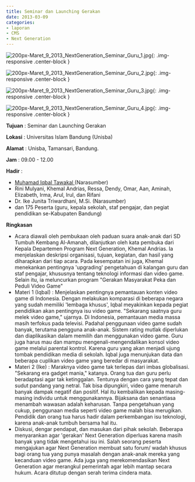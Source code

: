 ```yaml
---
title: Seminar dan Launching Gerakan
date: 2013-03-09
categories:
- laporan
- CMS
- Next Generation
---
```


![200px-Maret_9_2013_NextGeneration_Seminar_Guru_1.jpg](/uploads/200px-Maret_9_2013_NextGeneration_Seminar_Guru_1.jpg){: .img-responsive .center-block }

![200px-Maret_9_2013_NextGeneration_Seminar_Guru_2.jpg](/uploads/200px-Maret_9_2013_NextGeneration_Seminar_Guru_2.jpg){: .img-responsive .center-block }

![200px-Maret_9_2013_NextGeneration_Seminar_Guru_3.jpg](/uploads/200px-Maret_9_2013_NextGeneration_Seminar_Guru_3.jpg){: .img-responsive .center-block }

![200px-Maret_9_2013_NextGeneration_Seminar_Guru_4.jpg](/uploads/200px-Maret_9_2013_NextGeneration_Seminar_Guru_4.jpg){: .img-responsive .center-block }


**Tujuan** : Seminar dan Launching Gerakan

**Lokasi** : Universitas Islam Bandung (Unisba) 

**Alamat** : Unisba, Tamansari, Bandung. 

**Jam** : 09.00 - 12.00 

**Hadir** :
* [Muhamad Iqbal Tawakal ](http://wiki.ciptamedia.org/wiki/Muhamad_Iqbal_Tawakal) (Narasumber)
* Rini Mulyani, Khemal Andrias, Ressa, Dendy, Omar, Aan, Aminah, Elizabeth, Irma, Arul, Irul, dan Rifani
* Dr. Ike Junita Triwardhani, M.Si. (Narasumber)
* dan 175 Peserta (guru, kepala sekolah, staf pengajar, dan pegiat pendidikan se-Kabupaten Bandung)

**Ringkasan** 
* Acara diawali oleh pembukaan oleh paduan suara anak-anak dari SD Tumbuh Kembang Al-Amanah, dilanjutkan oleh kata pembuka dari Kepala Departemen Program Next Generation, Khemal Andrias. Ia menjelaskan deskripsi organisasi, tujuan, kegiatan, dan hasil yang diharapkan dari tiap acara. Pada kesempatan ini juga, Khemal menekankan pentingnya 'upgrading' pengetahuan di kalangan guru dan staf pengajar, khususnya tentang teknologi informasi dan video game. Selain itu, ia meluncurkan program "Gerakan Masyarakat Peka dan Peduli Video Game"
* Materi 1 (Iqbal) : Menjelaskan pentingnya pemantauan konten video game di Indonesia. Dengan melakukan komparasi di beberapa negara yang sudah memiliki 'lembaga khusus', Iqbal meyakinkan kepada pegiat pendidikan akan pentingnya isu video game. "Sekarang saatnya guru melek video game," ujarnya. Di Indonesia, pemantauan media massa masih terfokus pada televisi. Padahal penggunaan video game sudah banyak, terutama pengguna anak-anak. Sistem rating mutlak diperlukan dan diaplikasikan dalam memilih dan menggunakan video game. Guru juga harus mau dan mampu mengenali-mengendalikan konsol video game melalui parental kontrol. Karena guru yang akan menjadi ujung tombak pendidikan media di sekolah. Iqbal juga menunjukan data dan beberapa cuplikan video game yang beredar di masyarakat.
* Materi 2 (Ike) : Maraknya video game tak terlepas dari imbas globalisasi. "Sekarang era gadget mania," katanya. Orang tua dan guru perlu beradaptasi agar tak ketinggalan. Tentunya dengan cara yang tepat dan sudut pandang yang netral. Tak bisa dipungkiri, video game menaruh banyak dampak negatif dan positif. Hal itu kembalikan kepada masing-masing individu untuk menggunakannya. Bijaksana dan senantiasa menambah wawasan adalah keharusan. Tanpa pengetahuan yang cukup, penggunaan media seperti video game malah bisa merugikan. Pendidik dan orang tua harus hadir dalam perkembangan isu teknologi, karena anak-anak tumbuh bersama hal itu. 
* Diskusi, dengar pendapat, dan masukan dari pihak sekolah. Beberapa menyarankan agar 'gerakan' Next Generation diperluas karena masih banyak yang tidak mengetahui isu ini. Salah seorang peserta mengajukan agar Next Generation membuat satu forum/ wadah khusus bagi orang tua yang punya masalah dengan anak-anak mereka yang kecanduan video game. Ada juga yang merekomendasikan Next Generation agar merangkul pemerintah agar lebih mantap secara hukum. Acara ditutup dengan serah terima cindera mata.

